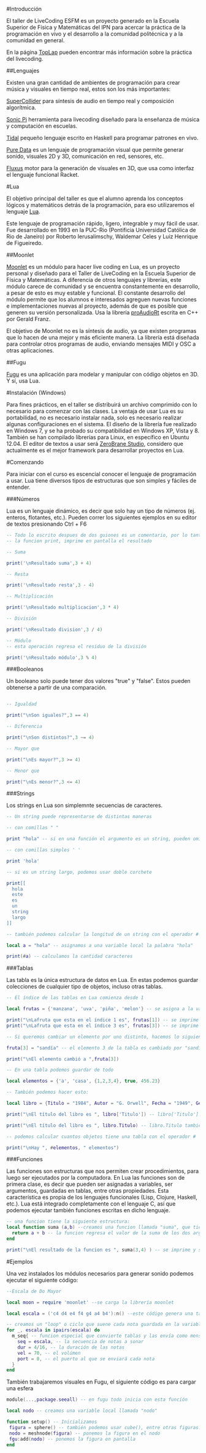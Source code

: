#Introducción

El taller de LiveCoding ESFM es un proyecto generado en la Escuela Superior de Física y Matemáticas del IPN para 
acercar la práctica de la programación en vivo y el desarrollo a la comunidad politécnica y a la comunidad en general.

En la página [TopLap](http://toplap.org/) pueden encontrar más información sobre la práctica del livecoding.

##Lenguajes

Existen una gran cantidad de ambientes de programación para crear música y visuales en tiempo real, estos son los
más importantes:

[SuperCollider](http://supercollider.sourceforge.net/) para síntesis de audio en tiempo real y composición algorítmica.

[Sonic Pi](http://sonic-pi.net/) herramienta para livecoding diseñado para la enseñanza de música y computación en escuelas.

[Tidal](http://yaxu.org/tidal/) pequeño lenguaje escrito en Haskell para programar patrones en vivo.

[Pure Data](https://puredata.info/) es un lenguaje de programación visual que permite generar sonido, visuales 2D y 3D, comunicación en red, sensores, etc.

[Fluxus](http://www.pawfal.org/fluxus/) motor para la generación de visuales en 3D, que usa como interfaz el lenguaje funcional Racket.

#Lua

El objetivo principal del taller es que el alumno aprenda los conceptos lógicos y matemáticos detrás de la programación,
para eso utilizaremos el lenguaje [Lua](http://www.lua.org/). 

Este lenguaje de programación rápido, ligero, integrable y muy fácil de usar. Fue desarrollado en 1993 en la PUC-Rio (Pontificia Universidad Católica de Rio de Janeiro) por Roberto Ierusalimschy, Waldemar Celes y Luiz Henrique de Figueiredo.

##Moonlet

[Moonlet](https://github.com/elihugarret/Moonlet) es un módulo para hacer live coding en Lua, es un proyecto personal y diseñado para el Taller de LiveCoding en la Escuela Superior de Física y Matemáticas.
A diferencia de otros lenguajes y librerías, este módulo carece de comunidad y se encuentra constantemente en desarrollo, a pesar de esto es muy estable y funcional.
El constante desarrollo del módulo permite que los alumnos e interesados agreguen nuevas funciones e implementaciones nuevas al proyecto, además de que es posible que generen su versión personalizada.
Usa la librería [proAudioRt](http://viremo.eludi.net/proteaAudio/index.html) escrita en C++ por Gerald Franz.

El objetivo de Moonlet no es la síntesis de audio, ya que existen programas que lo hacen de una mejor y más eficiente manera. La librería está diseñada para controlar otros programas de audio, enviando mensajes MIDI y OSC a otras aplicaciones.

##Fugu

[Fugu](http://www.csse.monash.edu.au/~cema/fugu/about.html) es una aplicación para modelar y manipular con código objetos en 3D. Y sí, usa Lua.


#Instalación (Windows)

Para fines prácticos, en el taller se distribuirá un archivo comprimido con lo necesario para comenzar con las clases. La ventaja de usar Lua es su portabilidad, no es necesario instalar nada, solo es necesario realizar algunas configuraciones en el sistema.
El diseño de la librería fue realizado en Windows 7, y se ha probado su compatibilidad en Windows XP, Vista y 8. También se han compilado librerías para Linux, en específico en Ubuntu 12.04.
El editor de textos a usar será [ZeroBrane Studio](http://studio.zerobrane.com/), considero que actualmente es el mejor framework para desarrollar proyectos en Lua.

#Comenzando

Para iniciar con el curso es escencial conocer el lenguaje de programación a usar. Lua tiene diversos tipos de estructuras que son simples y fáciles de entender.

###Números

Lua es un lenguaje dinámico, es decir que solo hay un tipo de números (ej. enteros, flotantes, etc.).
Pueden correr los siguientes ejemplos en su editor de textos presionando Ctrl + F6

```lua
-- Todo lo escrito despues de dos guiones es un comentario, por lo tanto no es ejecutado por el programa
-- la funcion print, imprime en pantalla el resultado

-- Suma

print('\nResultado suma',3 + 4)

-- Resta

print('\nResultado resta',3 - 4)

-- Multiplicación

print('\nResultado multiplicacion',3 * 4)

-- División

print('\nResultado division',3 / 4)

-- Módulo
-- esta operación regresa el residuo de la división

print('\nResultado módulo',3 % 4)

```

###Booleanos

Un booleano solo puede tener dos valores "true" y "false". Estos pueden obtenerse a partir de una comparación.

```lua

-- Igualdad

print("\nSon iguales?",3 == 4)

-- Diferencia

print("\nSon distintos?",3 ~= 4)

-- Mayor que

print("\nEs mayor?",3 >= 4)

-- Menor que

print("\nEs menor?",3 <= 4)

```

###Strings

Los strings en Lua son simplemnte secuencias de caracteres.

```lua
-- Un string puede representarse de distintas maneras

-- con comillas " " 

print "hola" -- si en una función el argumento es un string, pueden omitirse los paréntesis

-- con comillas simples ' '

print 'hola'

-- si es un string largo, podemos usar doble corchete 

print[[
  hola
  este
  es
  un
  string
  largo
]]

-- también podemos calcular la longitud de un string con el operador #

local a = "hola" -- asignamos a una variable local la palabra "hola"

print(#a) -- calculamos la cantidad caracteres

```

###Tablas

Las tabla es la única estructura de datos en Lua. En estas podemos guardar colecciones de cualquier tipo de objetos, incluso otras tablas.

```lua
-- El índice de las tablas en Lua comienza desde 1

local frutas = {'manzana', 'uva', 'piña', 'melon'} -- se asigna a la variable frutas una tabla

print("\nLafruta que esta en el índice 1 es", frutas[1]) -- se imprime "manzana" 
print("\nLafruta que esta en el índice 3 es", frutas[3]) -- se imprime "piña"

-- Si queremos cambiar un elemento por uno distinto, hacemos lo siguiente:

fruta[3] = "sandía" -- el elemento 3 de la tabla es cambiado por "sandía"

print("\nEl elemento cambió a ",fruta[3])

-- En una tabla podemos guardar de todo

local elementos = {'a', 'casa', {1,2,3,4}, true, 456.23}

-- También podemos hacer esto:

local libro = {Titulo = "1984", Autor = "G. Orwell", Fecha = "1949", Genero = "Novela"}

print("\nEl título del libro es ", libro['Titulo']) -- libro['Titulo'] es valido

print("\nEl título del libro es ", libro.Titulo) -- libro.Titulo también es valido

-- podemos calcular cuantos objetos tiene una tabla con el operador #

print("\nHay ", #elementos, " elementos")

```

###Funciones

Las funciones son estructuras que nos permiten crear procedimientos, para luego ser ejecutados por la computadora.
En Lua las funciones son de primera clase, es decir que pueden ser asignadas a variables, ser argumentos, guardadas en tablas, entre otras propiedades. Esta característica es propia de los lenguajes funcionales (Lisp, Clojure, Haskell, etc.).
Lua está integrado completamente con el lenguaje C, así que podemos ejecutar también funciones escritas en dicho lenguaje.

```lua
-- una funcion tiene la siguiente estructura:
local function suma (a,b) --creamos una funcion llamada "suma", que tiene a "a" y "b" como argumentos
  return a + b -- la funcion regresa el valor de la suma de los dos argumentos
end

print("\nEl resultado de la funcion es ", suma(3,4) ) -- se imprime y se ejecuta la función
```

#Ejemplos

Una vez instalados los módulos necesarios para generar sonido podemos ejecutar el siguiente código:

```lua
--Escala de Do Mayor

local moon = require 'moonlet' --se carga la librería moonlet

local escala = ('c4 d4 e4 f4 g4 a4 b4'):n() --este código genera una tabla con las notas.

-- creamos un "loop" o ciclo que suene cada nota guardada en la variable escala
for _, escala in ipairs(escala) do
  m_seq{ -- funcion especial que convierte tablas y las envía como mensajes midi
    seq = escala, -- la secuencia de notas a sonar
    dur = 4/16, -- la duración de las notas
    vel = 70, -- el volúmen
    port = 0, -- el puerto al que se enviará cada nota
  }
end
```

También trabajaremos visuales en Fugu, el siguiente código es para cargar una esfera

```lua
module(...,package.seeall) -- en fugu todo inicia con esta función

local nodo -- creamos una variable local llamada "nodo"

function setup() -- Inicializamos
 figura = sphere() -- también podemos usar cube(), entre otras figuras.
 nodo = meshnode(figura) -- ponemos la figura en el nodo
 fgu:add(nodo) -- ponemos la figura en pantalla
end

```
